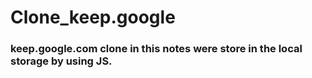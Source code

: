 # Clone_keep.google

### keep.google.com clone in this notes were store in the local storage by using JS.
